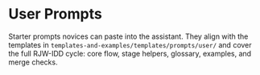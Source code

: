 # User Prompts

Starter prompts novices can paste into the assistant. They align with the
templates in `templates-and-examples/templates/prompts/user/` and cover the
full RJW-IDD cycle: core flow, stage helpers, glossary, examples, and merge
checks.
